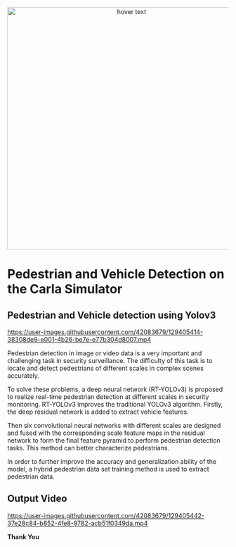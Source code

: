 <p align="center">
  <img src="./assets/Robocomp.png" width="550" title="hover text">
</p>


# **Pedestrian and Vehicle Detection on the Carla Simulator**

## Pedestrian and Vehicle detection using Yolov3



https://user-images.githubusercontent.com/42083679/129405414-38308de9-e001-4b26-be7e-e77b304d8007.mp4



Pedestrian detection in image or video data is a very important and challenging task in security surveillance. The difficulty of this task is to locate and detect pedestrians of different scales in complex scenes accurately.

To solve these problems, a deep neural network (RT-YOLOv3) is proposed to realize real-time pedestrian detection at different scales in security monitoring. RT-YOLOv3 improves the traditional YOLOv3 algorithm. Firstly, the deep residual network is added to extract vehicle features. 

Then six convolutional neural networks with different scales are designed and fused with the corresponding scale feature maps in the residual network to form the final feature pyramid to perform pedestrian detection tasks. This method can better characterize pedestrians. 

In order to further improve the accuracy and generalization ability of the model, a hybrid pedestrian data set training method is used to extract pedestrian data.



## Output Video

https://user-images.githubusercontent.com/42083679/129405442-37e28c84-b852-4fe8-9782-acb51f0349da.mp4


**Thank You**
